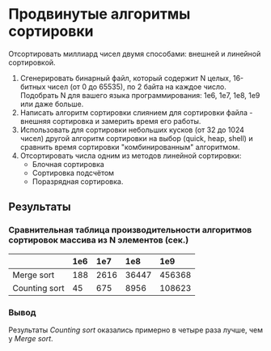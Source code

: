 # Продвинутые алгоритмы сортировки

Отсортировать миллиард чисел двумя способами: внешней и линейной сортировкой.

1. Сгенерировать бинарный файл, который содержит N целых, 16-битных чисел (от 0 до 65535), по 2 байта на каждое число. Подобрать N для вашего языка программирования: 1e6, 1e7, 1e8, 1e9 или даже больше.
2. Написать алгоритм сортировки слиянием для сортировки файла - внешняя сортировка и замерить время его работы.
3. Использовать для сортировки небольших кусков (от 32 до 1024 чисел) другой алгоритм сортировки на выбор (quick, heap, shell) и сравнить время сортировки "комбинированным" алгоритмом.
4. Отсортировать числа одним из методов линейной сортировки: 
    - Блочная сортировка
    - Сортировка подсчётом
    - Поразрядная сортировка.

## Результаты

### Сравнительная таблица производительности алгоритмов сортировок массива из N элементов (сек.)

| | 1e6 | 1e7 | 1e8 | 1e9 |
| :------ | :----- | :----- | :----- | :----- |
| Merge sort | 188 | 2616 | 36447 | 456368 |
| Counting sort | 45 | 675 | 8956 | 108623 |


### Вывод
Результаты _Counting sort_ оказались примерно в четыре раза лучше, чем у _Merge sort_. 
